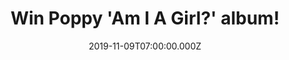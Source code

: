 ---
campaign-uuid: "c-dbc793d7-12a1-419e-8954-4f3ac4381a60"
type: "Competition"
category: "Music"
date: "2019-11-09T07:00:00.000Z"
end-date: "2020-01-09T23:59:00.000Z"
disable-form: false
is_promoted: false
has_entry_page: true
title: "Win Poppy 'Am I A Girl?' album!"
competition-description: "<p>'Am I A Girl?' is the sophomore album by YouTube sensation\
  \ Poppy. In this amazing album Poppy strongly focuses on questioning gender, identity\
  \ and expensive fashion. Want to hear it first? We re giving away a copy to one\
  \ lucky NME AAA member to win.</p>\n<p>Are you her biggest fan? Click below and\
  \ it could be yours.</p>\n"
hero-header: "Win Poppy 'Am I A Girl?' album!"
terms-confirmation: "N/A"
banner-img: "https://assets.expresslyapp.com/asset-116cd2ce-ef38-4d31-ba80-5c407a3ada77.jpg"
logo-left-href: "aaa.nme.com"
logo-left-image: "https://assets.expresslyapp.com/asset-36f781b4-2928-4a23-b37e-c6e7a3ead013.jpg"
logo-left-title: "NME AAA"
bg-image-hero: "https://assets.expresslyapp.com/asset-7d3f3b6e-60e6-48be-9966-20c10f2b42bb.jpg"
bg-image-first: "https://assets.expresslyapp.com/asset-cde4fe7f-5377-4f47-980e-fc9e4379de03.jpg"
section1-content: "<p>'Am I A Girl?' is the sophomore album by YouTube sensation Poppy.\
  \ Poppy states that the album strongly focuses on questioning gender, identity and\
  \ expensive fashion. In A Minute, Iconic, Am I A Girl are some of her amazing tunes.\
  \ If you want to hear them all think no more and enter below for a chance of winning\
  \ her amazing album.</p>\n<p>Good luck!</p>\n"
entry-title: "Win Poppy 'Am I A Girl?' album!"
entry-content: "<p>Enter the draw to win Poppy 'Am I A Girl?' album by completing\
  \ the form below before 23:59 on the 09th of January 2020.</p>\n"
has-winner: false
prize-description: "Poppy 'Am I A Girl?' album!"
special-conditions: "Multiple entries are allowed up to one every day."
country-restrictions:
- "GB"
---